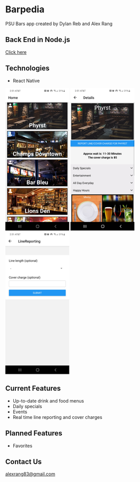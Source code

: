 # Barpedia
PSU Bars app created by Dylan Reb and Alex Rang

## Back End in Node.js
[Click here](https://github.com/alexrang83/barpediabackend)

## Technologies
* React Native

<p float="left">
    <img src="/assets/BarMenu.jpg" width="200"/>
    <img src="/assets/BarPage.jpg" width="200"/>
    <img src="/assets/BarForm.jpg" width="200"/>
</p>

## Current Features
* Up-to-date drink and food menus
* Daily specials
* Events
* Real time line reporting and cover charges

## Planned Features
* Favorites

## Contact Us
alexrang83@gmail.com

